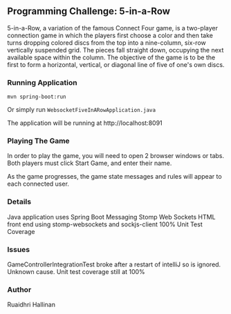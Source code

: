 ## Programming Challenge: 5-in-a-Row

5-in-a-Row, a variation of the famous Connect Four game, is a two-player connection game
in which the players first choose a color and then take turns dropping colored discs from the
top into a nine-column, six-row vertically suspended grid. The pieces fall straight down,
occupying the next available space within the column. The objective of the game is to be the
first to form a horizontal, vertical, or diagonal line of five of one's own discs.

### Running Application
```
mvn spring-boot:run
```
Or simply run `WebsocketFiveInARowApplication.java` 

The application will be running at http://localhost:8091

### Playing The Game
In order to play the game, you will need to open 2 browser windows or tabs. 
Both players must click Start Game, and enter their name. 

As the game progresses, the game state messages and rules will appear to each connected user.

### Details 
Java application uses Spring Boot Messaging Stomp Web Sockets
HTML front end using stomp-websockets and sockjs-client
100% Unit Test Coverage 

### Issues 
GameControllerIntegrationTest broke after a restart of intelliJ so is ignored. 
Unknown cause. Unit test coverage still at 100%  

### Author 
Ruaidhri Hallinan
